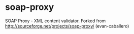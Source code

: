 soap-proxy
==========

SOAP Proxy - XML content validator. Forked from http://sourceforge.net/projects/soap-proxy/ (evan-caballero)

